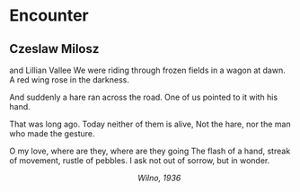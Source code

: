 # Encounter
## Czeslaw Milosz
 and Lillian Vallee
We were riding through frozen fields in a wagon at dawn.
A red wing rose in the darkness.

And suddenly a hare ran across the road.
One of us pointed to it with his hand.

That was long ago. Today neither of them is alive,
Not the hare, nor the man who made the gesture.

O my love, where are they, where are they going
The flash of a hand, streak of movement, rustle of pebbles.
I ask not out of sorrow, but in wonder.


                                                          _Wilno, 1936_